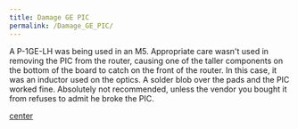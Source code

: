 ```yaml
---
title: Damage GE PIC
permalink: /Damage_GE_PIC/
---
```


A P-1GE-LH was being used in an M5. Appropriate care wasn't used in removing the PIC from the router, causing one of the taller components on the bottom of the board to catch on the front of the router. In this case, it was an inductor used on the optics. A solder blob over the pads and the PIC worked fine. Absolutely not recommended, unless the vendor you bought it from refuses to admit he broke the PIC.

[center](/Image:Damage_GE_PIC_1.jpg "wikilink")